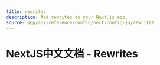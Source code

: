 ```yaml
---
title: rewrites
description: Add rewrites to your Next.js app.
source: app/api-reference/config/next-config-js/rewrites
---
```


# NextJS中文文档 - Rewrites
